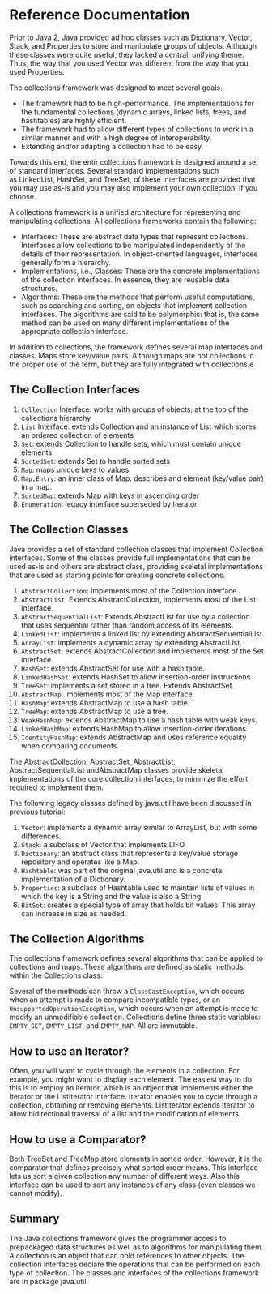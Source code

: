 # Reference Documentation

Prior to Java 2, Java provided ad hoc classes such as Dictionary, Vector,
Stack, and Properties to store and manipulate groups of objects. Although these
classes were quite useful, they lacked a central, unifying theme. Thus, the way
that you used Vector was different from the way that you used Properties.

The collections framework was designed to meet several goals.

  - The framework had to be high-performance. The implementations for the
    fundamental collections (dynamic arrays, linked lists, trees, and
    hashtables) are highly efficient.
  - The framework had to allow different types of collections to work in a
    similar manner and with a high degree of interoperability.
  - Extending and/or adapting a collection had to be easy.
  
Towards this end, the entir collections framework is designed around a set of
standard interfaces. Several standard implementations such as LinkedList,
HashSet, and TreeSet, of these interfaces are provided that you may use as-is
and you may also implement your own collection, if you choose.

A collections framework is a unified architecture for representing and
manipulating collections. All collections frameworks contain the following:

  - Interfaces: These are abstract data types that represent collections.
    Interfaces allow collections to be manipulated independently of the details
    of their representation. In object-oriented languages, interfaces generally
    form a hierarchy.
  - Implementations, i.e., Classes: These are the concrete implementations of
    the collection interfaces. In essence, they are reusable data structures.
  - Algorithms: These are the methods that perform useful computations, such as
    searching and sorting, on objects that implement collection interfaces. The
    algorithms are said to be polymorphic: that is, the same method can be used
    on many different implementations of the appropriate collection interface.
  
In addition to collections, the framework defines several map interfaces and
classes. Maps store key/value pairs. Although maps are not collections in the
proper use of the term, but they are fully integrated with collections.e

## The Collection Interfaces
  1. `Collection` Interface: works with groups of objects; at the top of the
     collections hierarchy               
  2. `List` Interface: extends Collection and an instance of List which stores
     an ordered collection of elements 
  3. `Set`: extends Collection to handle sets, which must contain unique
     elements                                
  4. `SortedSet`: extends Set to handle sorted sets                                                              
  5. `Map`: maps unique keys to values                                                                           
  6. `Map,Entry`: an inner class of Map. describes and element (key/value pair)
     in a map.                        
  7. `SortedMap`: extends Map with keys in ascending order                                                
  8. `Enumeration`: legacy interface superseded by Iterator                                                     

## The Collection Classes

Java provides a set of standard collection classes that implement Collection
interfaces. Some of the classes provide full implementations that can be used
as-is and others are abstract class, providing skeletal implementations that
are used as starting points for creating concrete collections.

  1. `AbstractCollection`: Implements most of the Collection interface.
  2. `AbstractList`: Extends AbstractCollection, implements most of the List
     interface.
  3. `AbstractSequentialList`: Extends AbstractList for use by a collection
     that uses sequential rather than random access of its elements.
  4. `LinkedList`: implements a linked list by extending
     AbstractSequentialList.
  5. `ArrayList`: implements a dynamic array by extending AbstractList.
  6. `AbstractSet`: extends AbstractCollection and implements most of the Set
     interface.
  7. `HashSet`: extends AbstractSet for use with a hash table.
  8. `LinkedHashSet`: extends HashSet to allow insertion-order instructions.
  9. `TreeSet`: implements a set stored in a tree. Extends AbstractSet.
  10. `AbstractMap`: implements most of the Map interface.
  11. `HashMap`: extends AbstractMap to use a hash table.
  12. `TreeMap`: extends AbstractMap to use a tree.
  13. `WeakHashMap`: extends AbstractMap to use a hash table with weak keys.
  14. `LinkedHashMap`: extends HashMap to allow insertion-order iterations.
  15. `IdentityHashMap`: extends AbstractMap and uses reference equality when
      comparing documents.

The AbstractCollection, AbstractSet, AbstractList,
AbstractSequentialList andAbstractMap classes provide skeletal implementations
of the core collection interfaces, to minimize the effort required to implement
them.

The following legacy classes defined by java.util have been discussed in
previous tutorial:

  1. `Vector`: implements a dynamic array similar to ArrayList, but with some
     differences.
  2. `Stack`: a subclass of Vector that implements LIFO
  3. `Dictionary`: an abstract class that represents a key/value storage
     repository and operates like a Map.
  4. `Hashtable`: was part of the original java.util and is a concrete
     implementation of a Dictionary.
  5. `Properties`: a subclass of Hashtable used to maintain lists of values in
     which the key is a String and the value is also a String.
  6. `BitSet`: creates a special type of array that holds bit values. This
     array can increase in size as needed.

## The Collection Algorithms

The collections framework defines several algorithms that can be applied to
collections and maps. These algorithms are defined as static methods within the
Collections class.

Several of the methods can throw a `ClassCastException`, which occurs when an
attempt is made to compare incompatible types, or an
`UnsupportedOperationException`, which occurs when an attempt is made to modify
an unmodifiable collection.  Collections define three static variables:
`EMPTY_SET`, `EMPTY_LIST`, and `EMPTY_MAP`. All are immutable.

## How to use an Iterator?

Often, you will want to cycle through the elements in a collection. For
example, you might want to display each element.  The easiest way to do this is
to employ an iterator, which is an object that implements either the Iterator
or the ListIterator interface.  Iterator enables you to cycle through a
collection, obtaining or removing elements. ListIterator extends Iterator to
allow bidirectional traversal of a list and the modification of elements.

## How to use a Comparator?

Both TreeSet and TreeMap store elements in sorted order. However, it is the
comparator that defines precisely what sorted order means.  This interface lets
us sort a given collection any number of different ways. Also this interface
can be used to sort any instances of any class (even classes we cannot modify).

## Summary

The Java collections framework gives the programmer access to prepackaged data
structures as well as to algorithms for manipulating them.  A collection is an
object that can hold references to other objects. The collection interfaces
declare the operations that can be performed on each type of collection.  The
classes and interfaces of the collections framework are in package java.util.
